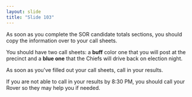 ```yaml
---
layout: slide
title: "Slide 103"
---
```


As soon as you complete the SOR candidate totals sections, you should copy the information over to your call sheets.

You should have two call sheets: a **buff** color one that you will post at the precinct and a **blue one** that the Chiefs will drive back on election night.

As soon as you've filled out your call sheets, call in your results.

If you are not able to call in your results by 8:30 PM, you should call your Rover so they may help you if needed.